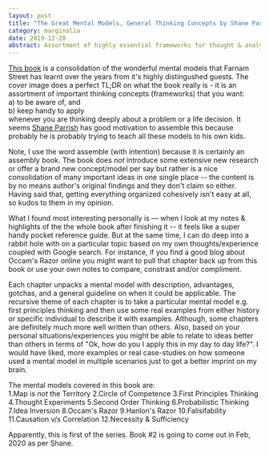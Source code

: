 ```yaml
---
layout: post
title: "The Great Mental Models, General Thinking Concepts by Shane Parrish & Rhiannon Beaubien"
category: marginalia
date: 2019-12-28
abstract: Assortment of highly essential frameworks for thought & analysis
---
```


[This book](https://www.amazon.com/dp/B07P79P8ST/ref=cm_sw_em_r_mt_dp_U_1S8cEb25BWZQX) is a consolidation of the wonderful mental models that Farnam Street has learnt over the years from it's highly distingushed guests. The cover image does a perfect TL;DR on what the book really is - it is an assortment of important thinking concepts (frameworks) that you want:  
  a) to be aware of, and  
  b) keep handy to apply    
whenever you are thinking deeply about a problem or a life decision. It seems [Shane Parrish](https://twitter.com/ShaneAParrish) has good motivation to assemble this because probably he is probably trying to teach all these models to his own kids. 

Note, I use the word assemble (with intention) because it is certainly an assembly book. The book does 
_not_ introduce some extensive new research or offer a brand new concept/model per say but rather is a nice consolidation of many important ideas in one single place -- the content is by no means author's original findings and they don't claim so either. Having said that, getting everything organized cohesively isn't easy at all, so kudos to them in my opinion.

What I found most interesting personally is — when I look at my notes & highlights of the the whole book after finishing it -- it feels like a super handy pocket reference guide. But at the same time, I can do deep into a rabbit hole with on a particular topic based on my own thoughts/experience coupled with Google search. For instance, if you find a good blog about Occam's Razor online you might want to pull that chapter back up from this book or use your own notes to compare, constrast and/or compliment.

Each chapter unpacks a mental model with description, advantages, gotchas, and a general guideline on when it could be applicable. The recursive theme of each chapter is to take a particular mental model e.g. first principles thinking and then use some real examples from either history or specific individual to describe it with examples. Although, some chapters are definitely much more well written than others. Also, based on your personal situations/experiences you might be able to relate to ideas better than others in terms of "Ok, how do you I apply this in my day to day life?". I would have liked, more examples or real case-studies on how someone used a mental model in multiple scenarios just to get a better imprint on my brain.

The mental models covered in this book are:  
1.Map is _not_ the Territory
2.Circle of Competence 
3.First Principles Thinking
4.Thought Experiments 
5.Second Order Thinking
6.Probabilistic Thinking 
7.Idea Inversion
8.Occam's Razor
9.Hanlon's Razor
10.Falisifability
11.Causation v/s Correlation
12.Necessity & Sufficiency

Apparently, this is first of the series. Book #2 is going to come out in Feb, 2020 as per Shane.